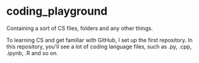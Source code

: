 # coding_playground
Containing a sort of CS files, folders and any other things.

To learning CS and get familiar with GitHub, I set up the first repository.
In this repository, you'll see a lot of coding language files, such as .py, .cpp, .ipynb, .R and so on.
